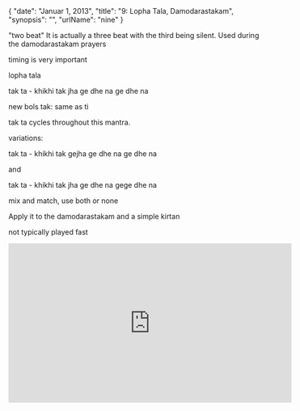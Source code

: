 <data>
{
    "date": "Januar 1, 2013",
    "title": "9: Lopha Tala, Damodarastakam",
    "synopsis": "",
    "urlName": "nine"
}
</data>


"two beat" It is actually a three beat with the third being silent. Used during the damodarastakam prayers

timing is very important

lopha tala


tak ta -
khikhi tak jha
ge dhe na
ge dhe na


new bols
tak: same as ti

tak ta cycles throughout this mantra. 

variations:

tak ta -
khikhi tak gejha
ge dhe na
ge dhe na

and

tak ta -
khikhi tak jha
ge dhe na
gege dhe na

mix and match, use both or none

Apply it to the damodarastakam and a simple kirtan

not typically played fast

<iframe width="560" height="315" src="http://www.youtube.com/embed/XxbBz5g5zxc" frameborder="0" allowfullscreen></iframe>

